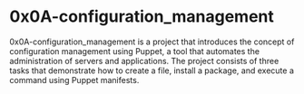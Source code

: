 # 0x0A-configuration_management

0x0A-configuration_management is a project that introduces the concept of configuration management using Puppet, a tool that automates the administration of servers and applications. The project consists of three tasks that demonstrate how to create a file, install a package, and execute a command using Puppet manifests.
